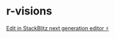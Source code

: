 # r-visions

[Edit in StackBlitz next generation editor ⚡️](https://stackblitz.com/~/github.com/Haky30/r-visions)